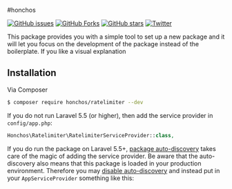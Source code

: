


#honchos 





[![GitHub issues](https://img.shields.io/github/issues/vishaltyagi123/honchos)](https://github.com/vishaltyagi123/honchos/issues)
[![GitHub Forks](https://img.shields.io/github/forks/vishaltyagi123/honchos)](https://github.com/vishaltyagi123/honchos/network/members)
[![GitHub stars](https://img.shields.io/github/stars/vishaltyagi123/honchos)](https://github.com/vishaltyagi123/honchos/stargazers)
[![Twitter](https://img.shields.io/twitter/url/https/github.com/bitfumes/laravel-packer.svg?style=social)](https://twitter.com/intent/tweet?text=Wow:&url=https%3A%2F%2Fgithub.com%2Fsarthaksavvy%2Flaravel-packer)



This package provides you with a simple tool to set up a new package and it will let you focus on the development of the package instead of the boilerplate. If you like a visual explanation

## Installation

Via Composer

```bash
$ composer require honchos/ratelimiter --dev
```

If you do not run Laravel 5.5 (or higher), then add the service provider in `config/app.php`:

```php
Honchos\Ratelimiter\RatelimiterServiceProvider::class,
```

If you do run the package on Laravel 5.5+, [package auto-discovery](https://medium.com/@taylorotwell/package-auto-discovery-in-laravel-5-5-ea9e3ab20518) takes care of the magic of adding the service provider.
Be aware that the auto-discovery also means that this package is loaded in your production environment. Therefore you may [disable auto-discovery](https://laravel.com/docs/5.5/packages#package-discovery) and instead put in your `AppServiceProvider` something like this:

